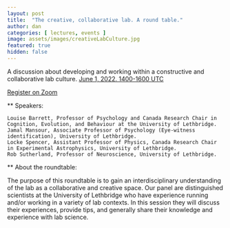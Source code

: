 ```yaml
---
layout: post
title:  "The creative, collaborative lab. A round table."
author: dan
categories: [ lectures, events ]
image: assets/images/creativeLabCulture.jpg
featured: true
hidden: false
---
```


A discussion about developing and working within a constructive and collaborative lab culture. [June 1, 2022. 1400-1600 UTC](https://www.timeanddate.com/worldclock/meetingdetails.html?year=2022&month=6&day=1&hour=14&min=0&sec=0&p1=137&p2=75&p3=179&p4=136&p5=195&p6=53&p7=771&p8=196&p9=240&p10=264)

[Register on Zoom](https://us06web.zoom.us/meeting/register/tZclcu-hrjMpEtAZP46gQe81L2r9ijE0XSb5)

** Speakers:

    Louise Barrett, Professor of Psychology and Canada Research Chair in Cognition, Evolution, and Behaviour at the University of Lethbridge.
    Jamal Mansour, Associate Professor of Psychology (Eye-witness identification), University of Lethbridge.
    Locke Spencer, Assistant Professor of Physics, Canada Research Chair in Experimental Astrophysics, University of Lethbridge.
    Rob Sutherland, Professor of Neuroscience, University of Lethbridge.

** About the roundtable:

The purpose of this roundtable is to gain an interdisciplinary understanding of the lab as a collaborative and creative space. Our panel are distinguished scientists at the University of Lethbridge who have experience running and/or working in a variety of lab contexts. In this session they will discuss their experiences, provide tips, and generally share their knowledge and experience with lab science.
